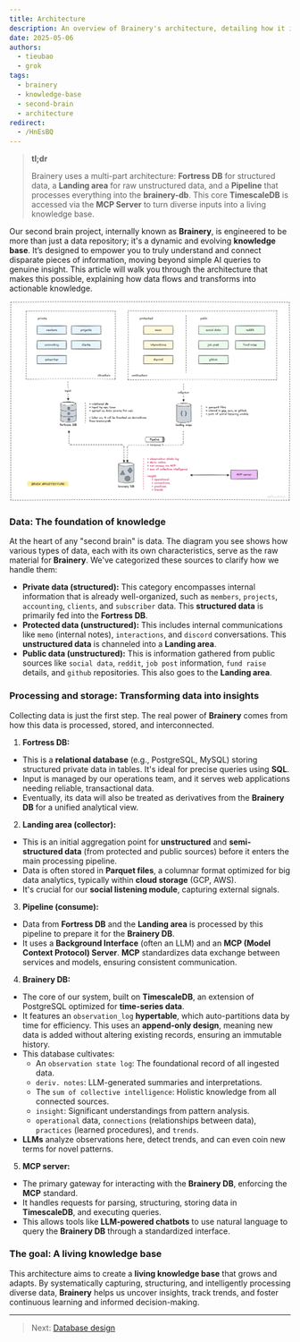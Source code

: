 ```yaml
---
title: Architecture
description: An overview of Brainery's architecture, detailing how it ingests, processes, and transforms data from diverse sources into a dynamic knowledge base.
date: 2025-05-06
authors:
  - tieubao
  - grok
tags:
  - brainery
  - knowledge-base
  - second-brain
  - architecture
redirect:
  - /HnEsBQ
---
```


> **tl;dr**
>
> Brainery uses a multi-part architecture: **Fortress DB** for structured data, a **Landing area** for raw unstructured data, and a **Pipeline** that processes everything into the **brainery-db**. This core **TimescaleDB** is accessed via the **MCP Server** to turn diverse inputs into a living knowledge base.

Our second brain project, internally known as **Brainery**, is engineered to be more than just a data repository; it's a dynamic and evolving **knowledge base**. It’s designed to empower you to truly understand and connect disparate pieces of information, moving beyond simple AI queries to genuine insight. This article will walk you through the architecture that makes this possible, explaining how data flows and transforms into actionable knowledge.

![](assets/architecture.png)

### Data: The foundation of knowledge

At the heart of any "second brain" is data. The diagram you see shows how various types of data, each with its own characteristics, serve as the raw material for **Brainery**. We've categorized these sources to clarify how we handle them:

* **Private data (structured):** This category encompasses internal information that is already well-organized, such as `members`, `projects`, `accounting`, `clients`, and `subscriber` data. This **structured data** is primarily fed into the **Fortress DB**.
* **Protected data (unstructured):** This includes internal communications like `memo` (internal notes), `interactions`, and `discord` conversations. This **unstructured data** is channeled into a **Landing area**.
* **Public data (unstructured):** This is information gathered from public sources like `social data`, `reddit`, `job post` information, `fund raise` details, and `github` repositories. This also goes to the **Landing area**.

### Processing and storage: Transforming data into insights

Collecting data is just the first step. The real power of **Brainery** comes from how this data is processed, stored, and interconnected.

1. **Fortress DB:**

* This is a **relational database** (e.g., PostgreSQL, MySQL) storing structured private data in tables. It's ideal for precise queries using **SQL**.
* Input is managed by our operations team, and it serves web applications needing reliable, transactional data.
* Eventually, its data will also be treated as derivatives from the **Brainery DB** for a unified analytical view.

2. **Landing area (collector):**

* This is an initial aggregation point for **unstructured** and **semi-structured data** (from protected and public sources) before it enters the main processing pipeline.
* Data is often stored in **Parquet files**, a columnar format optimized for big data analytics, typically within **cloud storage** (GCP, AWS).
* It's crucial for our **social listening module**, capturing external signals.

3. **Pipeline (consume):**

* Data from **Fortress DB** and the **Landing area** is processed by this pipeline to prepare it for the **Brainery DB**.
* It uses a **Background Interface** (often an LLM) and an **MCP (Model Context Protocol) Server**. **MCP** standardizes data exchange between services and models, ensuring consistent communication.

4. **Brainery DB:**

* The core of our system, built on **TimescaleDB**, an extension of PostgreSQL optimized for **time-series data**.
* It features an `observation_log` **hypertable**, which auto-partitions data by time for efficiency. This uses an **append-only design**, meaning new data is added without altering existing records, ensuring an immutable history.
* This database cultivates:
  * An `observation state log`: The foundational record of all ingested data.
  * `deriv. notes`: LLM-generated summaries and interpretations.
  * The `sum of collective intelligence`: Holistic knowledge from all connected sources.
  * `insight`: Significant understandings from pattern analysis.
  * `operational` data, `connections` (relationships between data), `practices` (learned procedures), and `trends`.
* **LLMs** analyze observations here, detect trends, and can even coin new terms for novel patterns.

5. **MCP server:**

* The primary gateway for interacting with the **Brainery DB**, enforcing the **MCP** standard.
* It handles requests for parsing, structuring, storing data in **TimescaleDB**, and executing queries.
* This allows tools like **LLM-powered chatbots** to use natural language to query the **Brainery DB** through a standardized interface.

### The goal: A living knowledge base

This architecture aims to create a **living knowledge base** that grows and adapts. By systematically capturing, structuring, and intelligently processing diverse data, **Brainery** helps us uncover insights, track trends, and foster continuous learning and informed decision-making.

---

> Next: [Database design](database-design.md)
